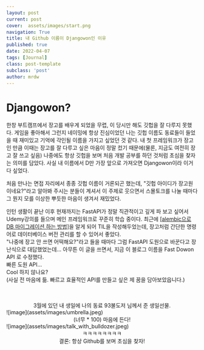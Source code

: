 ```yaml
---
layout: post
current: post
cover:  assets/images/start.png
navigation: True
title: 내 Github 이름이 Djangowon인 이유
published: true
date: 2022-04-07
tags: [Journal]
class: post-template
subclass: 'post'
author: mrdw
---
```

# Djangowon?
한창 부트캠프에서 장고를 배우게 되었을 무렵, 이 당시만 해도 깃헙을 잘 다루지 못했다. 
게임을 좋아해서 그런지 네이밍에 항상 진심이었던 나는 깃헙 이름도 동료들이 들었을 때 재미있고 기억에 각인될 이름을 가지고 싶었던 것 같다.
내 첫 프레임워크가 장고인 만큼 이때는 장고를 잘 다루고 싶은 마음이 정말 컸기 때문에(물론, 지금도 여전히 장고 잘 쓰고 싶음)   나중에도 항상 깃헙을 보며 처음 개발 공부를 하던 것처럼 초심을 찾자는 의미를 담았다.
사실 내 이름에서 D만 가장 앞으로 가져오면 Djangowon이라 이거다 싶었다. 

처음 만나는 면접 자리에서 종종 깃헙 이름이 거론되곤 했는데, "깃헙 아이디가 장고원이네요?"라고 알아봐 주시는 분들이 계셔서 이 주제로 웃으면서 스몰토크를 나눌 때마다 그 뭔지 모를 이상한 뿌듯한 마음이 생겨서 재밌었다.


인턴 생활이 끝난 이후 현재까지는 FastAPI가 정말 직관적이고 깊게 파 보고 싶어서 Udemy강의를 들으며 메인 프레임워크로 꾸준히 학습 중이다.
최근에 [[alembic으로 DB 마이그레이션 하는 방법]](https://github.com/Djangowon/TIL/blob/main/FastAPI/%5BFastAPI%5D%20Use%20alembic%20with%20existing%20database.md/)을 알게 되어 TIL을 작성해두었는데, 장고처럼 간단한 명령어로 데이터베이스 버전 관리를 할 수 있어서 좋았다.  
"나중에 장고 안 쓰면 어떡해요?"라고 들을 때마다 그럼 FastAPI 도원으로 바꾼다고 장난식으로 대답했었는데... 아무튼 이 글을 쓰면서, 지금 이 블로그 이름을 Fast Dowon API 로 수정했다.  
빠른 도원 API...  
Cool 하지 않나요?  
(사실 전 마음에 듦. 빠르고 효율적인 API를 만들고 싶은 제 꿈을 담아보았읍니다.)  

<br/>

<br/>
<center>3월에 있던 내 생일에 나의 동료 93불도저 님께서 준 생일선물.</center>
![image](assets/images/umbrella.jpeg)
<center>(너무 * 100) 마음에 든다!</center>
![image](assets/images/talk_with_bulldozer.jpeg)
<center>ㅋㅋㅋㅋㅋㅋㅋㅋ<br/>결론: 항상 Github를 보며 초심을 찾자!</center>

  
<br/>
